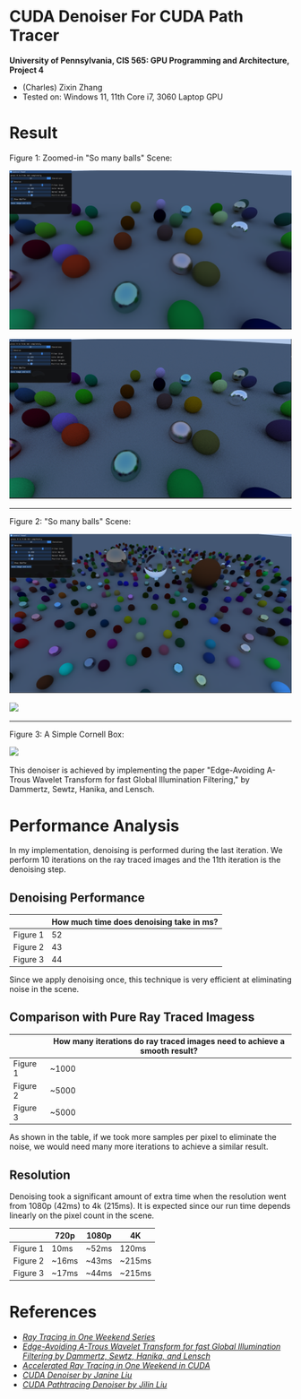 CUDA Denoiser For CUDA Path Tracer
==================================

**University of Pennsylvania, CIS 565: GPU Programming and Architecture, Project 4**

* (Charles) Zixin Zhang
* Tested on: Windows 11, 11th Core i7, 3060 Laptop GPU

# Result

Figure 1: Zoomed-in "So many balls" Scene: 

![](Denoised.png)

![](Noised.png)

---

Figure 2: "So many balls" Scene:

![](Denoised2.png)

![](Noised2.png)


---

Figure 3: A Simple Cornell Box:  

![](comp.png)


This denoiser is achieved by implementing the paper "Edge-Avoiding A-Trous Wavelet Transform for fast Global Illumination Filtering," by Dammertz, Sewtz, Hanika, and Lensch. 

# Performance Analysis

 In my implementation, denoising is performed during the last iteration. We perform 10 iterations on the ray traced images and the 11th iteration is the denoising step. 

## Denoising Performance

|             | How much time does denoising take in ms? |
| ----------- | ----------- |
| Figure 1      | 52       |
| Figure 2   | 43        |
| Figure 3   | 44        |

Since we apply denoising once, this technique is very efficient at eliminating noise in the scene. 


## Comparison with Pure Ray Traced Imagess

|             | How many iterations do ray traced images need to achieve a smooth result? |
| ----------- | ----------- |
| Figure 1      | ~1000     | 
| Figure 2   | ~5000        | 
| Figure 3   | ~5000        | 

As shown in the table, if we took more samples per pixel to eliminate the noise, we would need many more iterations to achieve a similar result. 

## Resolution

Denoising took a significant amount of extra time when the resolution went from 1080p (42ms) to 4k (215ms). It is expected since our run time depends linearly on the pixel count in the scene. 

|             | 720p | 1080p | 4K |
| ----------- | ----------- | ----------- | ----------- |
| Figure 1      | 10ms  |             ~52ms         |  120ms     |
| Figure 2   |   ~16ms   |        ~43ms        |~215ms|
| Figure 3   |  ~17ms    |        ~44ms        |~215ms|


# References

- [_Ray Tracing in One Weekend Series_](https://raytracing.github.io/books/RayTracingInOneWeekend.html)
- [_Edge-Avoiding A-Trous Wavelet Transform for fast Global Illumination Filtering by Dammertz, Sewtz, Hanika, and Lensch_](https://jo.dreggn.org/home/2010_atrous.pdf)
- [_Accelerated Ray Tracing in One Weekend in CUDA_](https://developer.nvidia.com/blog/accelerated-ray-tracing-cuda/)
- [_CUDA Denoiser by Janine Liu_](https://github.com/j9liu/Project4-CUDA-Denoiser)
- [_CUDA Pathtracing Denoiser by Jilin Liu_](https://github.com/Songsong97/Project4-CUDA-Denoiser)



